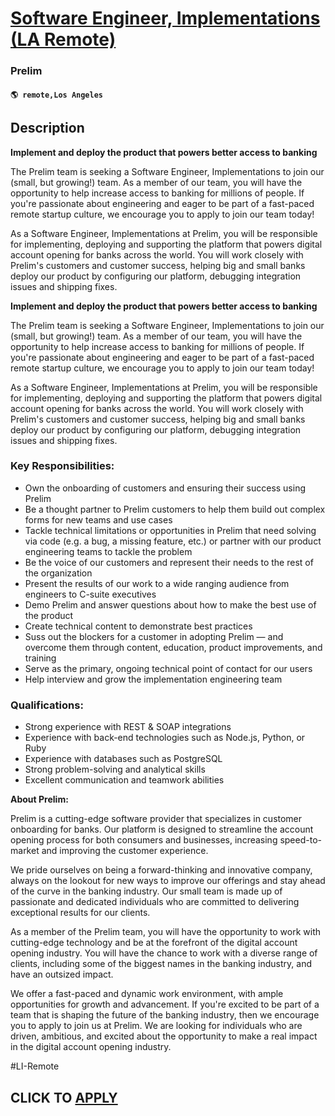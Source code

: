 # [Software Engineer, Implementations (LA Remote)](https://www.remotewlb.com/apply/software-engineer-implementations-la-remote)  
### Prelim  
#### `🌎 remote,Los Angeles`  

## Description

 **Implement and deploy the product that powers better access to banking**

  

The Prelim team is seeking a Software Engineer, Implementations to join our (small, but growing!) team. As a member of our team, you will have the opportunity to help increase access to banking for millions of people. If you're passionate about engineering and eager to be part of a fast-paced remote startup culture, we encourage you to apply to join our team today!

  

As a Software Engineer, Implementations at Prelim, you will be responsible for implementing, deploying and supporting the platform that powers digital account opening for banks across the world. You will work closely with Prelim's customers and customer success, helping big and small banks deploy our product by configuring our platform, debugging integration issues and shipping fixes.

  

 **Implement and deploy the product that powers better access to banking**

  

The Prelim team is seeking a Software Engineer, Implementations to join our (small, but growing!) team. As a member of our team, you will have the opportunity to help increase access to banking for millions of people. If you're passionate about engineering and eager to be part of a fast-paced remote startup culture, we encourage you to apply to join our team today!

  

As a Software Engineer, Implementations at Prelim, you will be responsible for implementing, deploying and supporting the platform that powers digital account opening for banks across the world. You will work closely with Prelim's customers and customer success, helping big and small banks deploy our product by configuring our platform, debugging integration issues and shipping fixes.

  

### Key Responsibilities:

* Own the onboarding of customers and ensuring their success using Prelim
* Be a thought partner to Prelim customers to help them build out complex forms for new teams and use cases 
* Tackle technical limitations or opportunities in Prelim that need solving via code (e.g. a bug, a missing feature, etc.) or partner with our product engineering teams to tackle the problem 
* Be the voice of our customers and represent their needs to the rest of the organization
* Present the results of our work to a wide ranging audience from engineers to C-suite executives
* Demo Prelim and answer questions about how to make the best use of the product 
* Create technical content to demonstrate best practices
* Suss out the blockers for a customer in adopting Prelim — and overcome them through content, education, product improvements, and training 
* Serve as the primary, ongoing technical point of contact for our users
* Help interview and grow the implementation engineering team

  

### Qualifications:

* Strong experience with REST & SOAP integrations
* Experience with back-end technologies such as Node.js, Python, or Ruby
* Experience with databases such as PostgreSQL
* Strong problem-solving and analytical skills
* Excellent communication and teamwork abilities

  

 **About Prelim:**

  

Prelim is a cutting-edge software provider that specializes in customer onboarding for banks. Our platform is designed to streamline the account opening process for both consumers and businesses, increasing speed-to-market and improving the customer experience.

  

We pride ourselves on being a forward-thinking and innovative company, always on the lookout for new ways to improve our offerings and stay ahead of the curve in the banking industry. Our small team is made up of passionate and dedicated individuals who are committed to delivering exceptional results for our clients.

  

As a member of the Prelim team, you will have the opportunity to work with cutting-edge technology and be at the forefront of the digital account opening industry. You will have the chance to work with a diverse range of clients, including some of the biggest names in the banking industry, and have an outsized impact.

  

We offer a fast-paced and dynamic work environment, with ample opportunities for growth and advancement. If you're excited to be part of a team that is shaping the future of the banking industry, then we encourage you to apply to join us at Prelim. We are looking for individuals who are driven, ambitious, and excited about the opportunity to make a real impact in the digital account opening industry.

  

  

#LI-Remote

  
## CLICK TO [APPLY](https://www.remotewlb.com/apply/software-engineer-implementations-la-remote)

